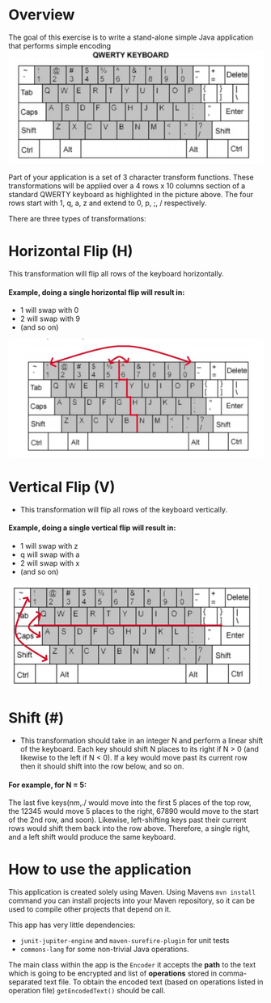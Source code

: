 # Overview
The goal of this exercise is to write a stand-alone simple Java
application that performs simple encoding
![img.png](img.png)

Part of your application is a set of 3 character transform functions.
These transformations will be applied over a 4 rows x 10 columns section of a
standard QWERTY keyboard as highlighted in the picture above. The four rows start
with 1, q, a, z and extend to 0, p, ;, / respectively.

There are three types of transformations:

# Horizontal Flip (H)
This transformation will flip all rows of the keyboard horizontally.
  
#### Example, doing a single horizontal flip will result in:
  - 1 will swap with 0
  - 2 will swap with 9
  - (and so on)

![img_1.png](img_1.png)

# Vertical Flip (V)
- This transformation will flip all rows of the keyboard vertically.
#### Example, doing a single vertical flip will result in:
  - 1 will swap with z
  - q will swap with a
  - 2 will swap with x
  - (and so on)

![img_2.png](img_2.png)

# Shift (#)

- This transformation should take in an integer N and perform a linear shift of the
keyboard. Each key should shift N places to its right if N > 0 (and likewise to the left if
N < 0). If a key would move past its current row then it should shift into the row
below, and so on.
#### For example, for N = 5:
The last five keys(nm,./ would move into the first 5 places of
the top row, the 12345 would move 5 places to the right, 67890 would move to the
start of the 2nd row, and soon). Likewise, left-shifting keys past their current rows
would shift them back into the row above. Therefore, a single right, and a left shift
would produce the same keyboard.

# How to use the application
This application is created solely using Maven. Using Mavens `mvn install` command 
you can install projects into your Maven repository, so it can be used to compile other projects that depend on it.

This app has very little dependencies:
- `junit-jupiter-engine` and `maven-surefire-plugin` for unit tests
- `commons-lang` for some non-trivial Java operations.

The main class within the app is the `Encoder` it accepts the **path** to the text which is going to be encrypted 
and list of **operations** stored in comma-separated text file. To obtain the encoded text 
(based on operations listed in operation file) `getEncodedText()` should be call. 
